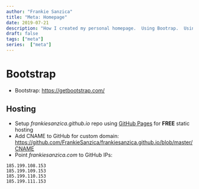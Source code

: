 ```yaml
---
author: "Frankie Sanzica"
title: "Meta: Homepage"
date: 2019-07-21
description: "How I created my personal homepage.  Using Bootrap.  Using simple HTML & CSS.  Hosted for FREE on GitHub Pages."
draft: false
tags: ["meta"]
series:  ["meta"]
---
```


# Bootstrap

* Bootstrap: https://getbootstrap.com/

## Hosting

* Setup *frankiesanzica.github.io* repo using [GitHub Pages](https://pages.github.com/) for **FREE** static hosting
* Add CNAME to GitHub for custom domain: https://github.com/FrankieSanzica/frankiesanzica.github.io/blob/master/CNAME
* Point *frankiesanzica.com* to GitHub IPs:

```
185.199.108.153
185.199.109.153
185.199.110.153
185.199.111.153
```